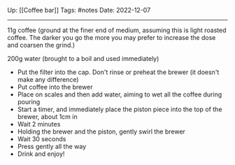 Up: [[Coffee bar]]
Tags: #notes 
Date: 2022-12-07

____

11g coffee (ground at the finer end of medium, assuming this is light roasted coffee. The darker you go the more you may prefer to increase the dose and coarsen the grind.)

200g water (brought to a boil and used immediately)

- Put the filter into the cap. Don't rinse or preheat the brewer (it doesn't make any difference)
- Put coffee into the brewer
- Place on scales and then add water, aiming to wet all the coffee during pouring
- Start a timer, and immediately place the piston piece into the top of the brewer, about 1cm in
- Wait 2 minutes
- Holding the brewer and the piston, gently swirl the brewer
- Wait 30 seconds
- Press gently all the way
- Drink and enjoy!